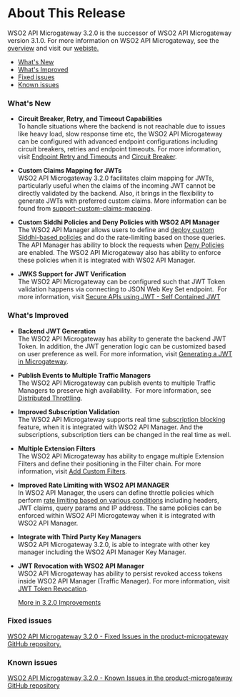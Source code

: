 # About This Release

WSO2 API Microgateway 3.2.0 is the successor of WSO2 API Microgateway version 3.1.0. For more information on WSO2 API Microgateway, see the [overview]({{base_path}}/getting-started/overview/) and visit our [webiste.](https://wso2.com/api-management/api-microgateway/)

-   [What's New](#whats-new)
-   [What's Improved](#whats-improved)
-   [Fixed issues](#fixed-issues)
-   [Known issues](#known-issues)

### What's New

-   **Circuit Breaker, Retry, and Timeout Capabilities**        
    To handle situations where the backend is not reachable due to issues like heavy load, slow response time etc, 
    the WSO2 API Microgateway can be configured with advanced endpoint configurations including circuit breakers, retries 
    and endpoint timeouts. For more information, visit 
    [Endpoint Retry and Timeouts]({{base_path}}/how-tos/endpoints/resiliency/retry-and-timeout-configs) and 
    [Circuit Breaker]({base_path}}/how-tos/endpoints/resiliency/).
    
-   **Custom Claims Mapping for JWTs**      
    WSO2 API Microgateway 3.2.0 facilitates claim mapping for JWTs, particularly useful when the claims of the incoming JWT cannot be directly validated by the backend. Also, it brings in the flexibility to generate JWTs with preferred custom claims.
    More information can be found from [support-custom-claims-mapping]({{base_path}}/how-tos/support-custom-claims-mapping).
    <!---TODO: change the topic of this webpage--->
    
-   **Custom Siddhi Policies and Deny Policies with WSO2 API Manager**      
    The WSO2 API Manager allows users to define and 
    [deploy custom Siddhi-based policies](https://apim.docs.wso2.com/en/3.2.0/learn/rate-limiting/advanced-topics/custom-throttling/) 
    and do the rate-limiting based on those queries. The API Manager has ability to block the requests when 
    [Deny Policies](https://apim.docs.wso2.com/en/3.2.0/learn/rate-limiting/access-control/#denying-requests) are enabled.
    The WSO2 API Microgateway also has ability to enforce these policies when it is integrated with WS02 API Manager. 
    <!---TODO: add the documentation links for custom throttling and deny policies--->

-   **JWKS Support for JWT Verification**   
    The WSO2 API Microgateway can be configured such that JWT Token validation happens via connecting to
    JSON Web Key Set endpoint.  
    For more information, visit [Secure APIs using JWT - Self Contained JWT]({{base_path}}/how-tos/security/api-authentication/secure-apis-using-oauth2.0-access-tokens/secure-apis-using-jwt-self-contained-jwt/)

### What's Improved

-   **Backend JWT Generation**      
    The WSO2 API Microgateway has ability to generate the backend JWT Token. In addition, the JWT generation logic can be 
    customized based on user preference as well. For more information, visit 
    [Generating a JWT in Microgateway]({base_path}}/how-tos/passing-enduser-attributes-to-the-backend-using-jwt/).
    
-   **Publish Events to Multiple Traffic Managers**     
    The WSO2 API Microgateway can publish events to multiple Traffic Managers to preserve high availability. 
    For more information, see [Distributed Throttling]({{base_path}}/how-tos/rate-limiting/distributed-throttling/).
    
-   **Improved Subscription Validation**    
    The WSO2 API Microgateway supports real time [subscription blocking](https://apim.docs.wso2.com/en/3.2.0/learn/design-api/advanced-topics/block-subscription-to-an-api/#block-subscription-to-an-api) 
    feature, when it is integrated with WSO2 API Manager. 
    And the subscriptions, subscription tiers can be changed in the real time as well.
    <!---TODO: Link event hub documentation--->
    
-   **Multiple Extension Filters**      
    The WSO2 API Microgateway has ability to engage multiple Extension Filters and define their positioning in 
    the Filter chain. For more information, visit [Add Custom Filters]({{base_path}}/how-tos/extensions/custom-filters). 
    
-   **Improved Rate Limiting with WSO2 API MANAGER**    
    In WSO2 API Manager, the users can define throttle policies which perform 
    [rate limiting based on various conditions](https://apim.docs.wso2.com/en/3.2.0/learn/rate-limiting/access-control/#creating-the-advanced-rate-limit-policy)
    including headers, JWT claims, query params and IP address. The same policies can be enforced within 
    WSO2 API Microgateway when it is integrated with WSO2 API Manager.   
    <!---TODO: add documentation and point from here--->

-   **Integrate with Third Party Key Managers**     
    WSO2 API Microgateway 3.2.0,  is able to integrate with other key manager including the WSO2 API Manager Key Manager.
    
-   **JWT Revocation with WSO2 API Manager**    
    WSO2 API Microgateway has ability to persist revoked access tokens inside WSO2 API Manager (Traffic Manager). 
    For more information, visit [JWT Token Revocation](how-tos/security/jwt-token-revocation/#jwt-token-revocation).
    
    
    [More in 3.2.0 Improvements](https://github.com/wso2/product-microgateway/issues?q=is%3Aissue+project%3Awso2%2Fproduct-microgateway%2F9+is%3Aclosed+label%3AType%2FImprovement)

### Fixed issues

[WSO2 API Microgateway 3.2.0 - Fixed Issues in the product-microgateway GitHub repository.](https://github.com/wso2/product-microgateway/issues?q=is%3Aissue+project%3Awso2%2Fproduct-microgateway%2F9+is%3Aclosed+label%3AType%2FBug+)

### Known issues

[WSO2 API Microgateway 3.2.0 - Known Issues in the product-microgateway GitHub repository](https://github.com/wso2/product-microgateway/issues?utf8=%E2%9C%93&q=is%3Aopen+is%3Aissue)
